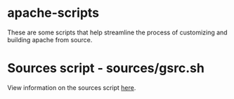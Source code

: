 # apache-scripts
These are some scripts that help streamline the process of customizing and building apache from source.

# Sources script - sources/gsrc.sh
View information on the sources script [here](docs/SOURCES.md).